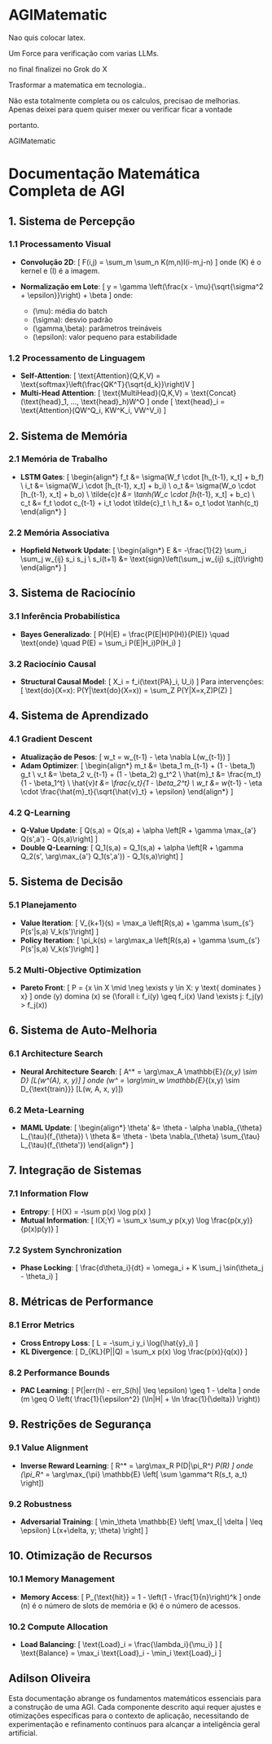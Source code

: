 # AGIMatematic

Nao quis colocar latex. 

Um Force para verificação com varias LLMs. 

no final finalizei no Grok do X 

Trasformar a matematica em tecnologia.. 

Não esta totalmente completa ou os calculos, precisao de melhorias.
Apenas deixei para quem quiser mexer ou verificar ficar a vontade 

portanto. 

AGIMatematic
# Documentação Matemática Completa de AGI

## 1. Sistema de Percepção

### 1.1 Processamento Visual
- **Convolução 2D**:
  \[
  F(i,j) = \sum_m \sum_n K(m,n)I(i-m,j-n)
  \]
  onde \(K\) é o kernel e \(I\) é a imagem.

- **Normalização em Lote**:
  \[
  y = \gamma \left(\frac{x - \mu}{\sqrt{\sigma^2 + \epsilon}}\right) + \beta
  \]
  onde:
  - \(\mu\): média do batch
  - \(\sigma\): desvio padrão
  - \(\gamma,\beta\): parâmetros treináveis
  - \(\epsilon\): valor pequeno para estabilidade

### 1.2 Processamento de Linguagem
- **Self-Attention**:
  \[
  \text{Attention}(Q,K,V) = \text{softmax}\left(\frac{QK^T}{\sqrt{d_k}}\right)V
  \]
- **Multi-Head Attention**:
  \[
  \text{MultiHead}(Q,K,V) = \text{Concat}(\text{head}_1, ..., \text{head}_h)W^O
  \]
  onde
  \[
  \text{head}_i = \text{Attention}(QW^Q_i, KW^K_i, VW^V_i)
  \]

## 2. Sistema de Memória

### 2.1 Memória de Trabalho
- **LSTM Gates**:
  \[
  \begin{align*}
  f_t &= \sigma(W_f \cdot [h_{t-1}, x_t] + b_f) \\
  i_t &= \sigma(W_i \cdot [h_{t-1}, x_t] + b_i) \\
  o_t &= \sigma(W_o \cdot [h_{t-1}, x_t] + b_o) \\
  \tilde{c}_t &= \tanh(W_c \cdot [h_{t-1}, x_t] + b_c) \\
  c_t &= f_t \odot c_{t-1} + i_t \odot \tilde{c}_t \\
  h_t &= o_t \odot \tanh(c_t)
  \end{align*}
  \]

### 2.2 Memória Associativa
- **Hopfield Network Update**:
  \[
  \begin{align*}
  E &= -\frac{1}{2} \sum_i \sum_j w_{ij} s_i s_j \\
  s_i(t+1) &= \text{sign}\left(\sum_j w_{ij} s_j(t)\right)
  \end{align*}
  \]

## 3. Sistema de Raciocínio

### 3.1 Inferência Probabilística
- **Bayes Generalizado**:
  \[
  P(H|E) = \frac{P(E|H)P(H)}{P(E)} \quad \text{onde} \quad P(E) = \sum_i P(E|H_i)P(H_i)
  \]

### 3.2 Raciocínio Causal
- **Structural Causal Model**:
  \[
  X_i = f_i(\text{PA}_i, U_i)
  \]
  Para intervenções:
  \[
  \text{do}(X=x): P(Y|\text{do}(X=x)) = \sum_Z P(Y|X=x,Z)P(Z)
  \]

## 4. Sistema de Aprendizado

### 4.1 Gradient Descent
- **Atualização de Pesos**:
  \[
  w_t = w_{t-1} - \eta \nabla L(w_{t-1})
  \]
- **Adam Optimizer**:
  \[
  \begin{align*}
  m_t &= \beta_1 m_{t-1} + (1 - \beta_1) g_t \\
  v_t &= \beta_2 v_{t-1} + (1 - \beta_2) g_t^2 \\
  \hat{m}_t &= \frac{m_t}{1 - \beta_1^t} \\
  \hat{v}_t &= \frac{v_t}{1 - \beta_2^t} \\
  w_t &= w_{t-1} - \eta \cdot \frac{\hat{m}_t}{\sqrt{\hat{v}_t} + \epsilon}
  \end{align*}
  \]

### 4.2 Q-Learning
- **Q-Value Update**:
  \[
  Q(s,a) = Q(s,a) + \alpha \left[R + \gamma \max_{a'} Q(s',a') - Q(s,a)\right]
  \]
- **Double Q-Learning**:
  \[
  Q_1(s,a) = Q_1(s,a) + \alpha \left[R + \gamma Q_2(s', \arg\max_{a'} Q_1(s',a')) - Q_1(s,a)\right]
  \]

## 5. Sistema de Decisão

### 5.1 Planejamento
- **Value Iteration**:
  \[
  V_{k+1}(s) = \max_a \left[R(s,a) + \gamma \sum_{s'} P(s'|s,a) V_k(s')\right]
  \]
- **Policy Iteration**:
  \[
  \pi_k(s) = \arg\max_a \left[R(s,a) + \gamma \sum_{s'} P(s'|s,a) V_k(s')\right]
  \]

### 5.2 Multi-Objective Optimization
- **Pareto Front**:
  \[
  P = \{x \in X \mid \neg \exists y \in X: y \text{ dominates } x\}
  \]
  onde \(y\) domina \(x\) se \(\forall i: f_i(y) \geq f_i(x) \land \exists j: f_j(y) > f_j(x)\)

## 6. Sistema de Auto-Melhoria

### 6.1 Architecture Search
- **Neural Architecture Search**:
  \[
  A^* = \arg\max_A \mathbb{E}_{(x,y) \sim D} [L(w^*(A), x, y)]
  \]
  onde \(w^* = \arg\min_w \mathbb{E}_{(x,y) \sim D_{\text{train}}} [L(w, A, x, y)]\)

### 6.2 Meta-Learning
- **MAML Update**:
  \[
  \begin{align*}
  \theta' &= \theta - \alpha \nabla_{\theta} L_{\tau}(f_{\theta}) \\
  \theta &= \theta - \beta \nabla_{\theta} \sum_{\tau} L_{\tau}(f_{\theta'})
  \end{align*}
  \]

## 7. Integração de Sistemas

### 7.1 Information Flow
- **Entropy**:
  \[
  H(X) = -\sum p(x) \log p(x)
  \]
- **Mutual Information**:
  \[
  I(X;Y) = \sum_x \sum_y p(x,y) \log \frac{p(x,y)}{p(x)p(y)}
  \]

### 7.2 System Synchronization
- **Phase Locking**:
  \[
  \frac{d\theta_i}{dt} = \omega_i + K \sum_j \sin(\theta_j - \theta_i)
  \]

## 8. Métricas de Performance

### 8.1 Error Metrics
- **Cross Entropy Loss**:
  \[
  L = -\sum_i y_i \log(\hat{y}_i)
  \]
- **KL Divergence**:
  \[
  D_{KL}(P||Q) = \sum_x p(x) \log \frac{p(x)}{q(x)}
  \]

### 8.2 Performance Bounds
- **PAC Learning**:
  \[
  P(|err(h) - err_S(h)| \leq \epsilon) \geq 1 - \delta
  \]
  onde \(m \geq O \left( \frac{1}{\epsilon^2} (\ln|H| + \ln \frac{1}{\delta}) \right)\)

## 9. Restrições de Segurança

### 9.1 Value Alignment
- **Inverse Reward Learning**:
  \[
  R^* = \arg\max_R P(D|\pi_R^*) P(R)
  \]
  onde \(\pi_R^* = \arg\max_{\pi} \mathbb{E} \left[ \sum \gamma^t R(s_t, a_t) \right]\)

### 9.2 Robustness
- **Adversarial Training**:
  \[
  \min_\theta \mathbb{E} \left[ \max_{\| \delta \| \leq \epsilon} L(x+\delta, y; \theta) \right]
  \]

## 10. Otimização de Recursos

### 10.1 Memory Management
- **Memory Access**:
  \[
  P_{\text{hit}} = 1 - \left(1 - \frac{1}{n}\right)^k
  \]
  onde \(n\) é o número de slots de memória e \(k\) é o número de acessos.

### 10.2 Compute Allocation
- **Load Balancing**:
  \[
  \text{Load}_i = \frac{\lambda_i}{\mu_i}
  \]
  \[
  \text{Balance} = \max_i \text{Load}_i - \min_i \text{Load}_i
  \]

## Adilson Oliveira

Esta documentação abrange os fundamentos matemáticos essenciais para a construção de uma AGI. Cada componente descrito aqui requer ajustes e otimizações específicas para o contexto de aplicação, necessitando de experimentação e refinamento contínuos para alcançar a inteligência geral artificial.
